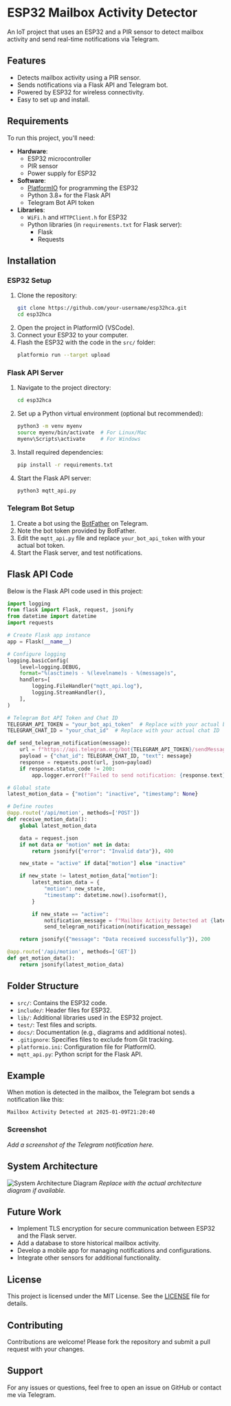 # ESP32 Mailbox Activity Detector

An IoT project that uses an ESP32 and a PIR sensor to detect mailbox activity and send real-time notifications via Telegram.

## Features
- Detects mailbox activity using a PIR sensor.
- Sends notifications via a Flask API and Telegram bot.
- Powered by ESP32 for wireless connectivity.
- Easy to set up and install.

## Requirements
To run this project, you'll need:
- **Hardware**:
  - ESP32 microcontroller
  - PIR sensor
  - Power supply for ESP32
- **Software**:
  - [PlatformIO](https://platformio.org/) for programming the ESP32
  - Python 3.8+ for the Flask API
  - Telegram Bot API token
- **Libraries**:
  - `WiFi.h` and `HTTPClient.h` for ESP32
  - Python libraries (in `requirements.txt` for Flask server):
    - Flask
    - Requests

## Installation

### ESP32 Setup
1. Clone the repository:
   ```bash
   git clone https://github.com/your-username/esp32hca.git
   cd esp32hca
   ```
2. Open the project in PlatformIO (VSCode).
3. Connect your ESP32 to your computer.
4. Flash the ESP32 with the code in the `src/` folder:
   ```bash
   platformio run --target upload
   ```

### Flask API Server
1. Navigate to the project directory:
   ```bash
   cd esp32hca
   ```
2. Set up a Python virtual environment (optional but recommended):
   ```bash
   python3 -m venv myenv
   source myenv/bin/activate  # For Linux/Mac
   myenv\Scripts\activate     # For Windows
   ```
3. Install required dependencies:
   ```bash
   pip install -r requirements.txt
   ```
4. Start the Flask API server:
   ```bash
   python3 mqtt_api.py
   ```

### Telegram Bot Setup
1. Create a bot using the [BotFather](https://core.telegram.org/bots#botfather) on Telegram.
2. Note the bot token provided by BotFather.
3. Edit the `mqtt_api.py` file and replace `your_bot_api_token` with your actual bot token.
4. Start the Flask server, and test notifications.

## Flask API Code
Below is the Flask API code used in this project:

```python
import logging
from flask import Flask, request, jsonify
from datetime import datetime
import requests

# Create Flask app instance
app = Flask(__name__)

# Configure logging
logging.basicConfig(
    level=logging.DEBUG,
    format="%(asctime)s - %(levelname)s - %(message)s",
    handlers=[
        logging.FileHandler("mqtt_api.log"),
        logging.StreamHandler(),
    ],
)

# Telegram Bot API Token and Chat ID
TELEGRAM_API_TOKEN = "your_bot_api_token"  # Replace with your actual bot token
TELEGRAM_CHAT_ID = "your_chat_id"  # Replace with your actual chat ID

def send_telegram_notification(message):
    url = f"https://api.telegram.org/bot{TELEGRAM_API_TOKEN}/sendMessage"
    payload = {"chat_id": TELEGRAM_CHAT_ID, "text": message}
    response = requests.post(url, json=payload)
    if response.status_code != 200:
        app.logger.error(f"Failed to send notification: {response.text}")

# Global state
latest_motion_data = {"motion": "inactive", "timestamp": None}

# Define routes
@app.route('/api/motion', methods=['POST'])
def receive_motion_data():
    global latest_motion_data

    data = request.json
    if not data or "motion" not in data:
        return jsonify({"error": "Invalid data"}), 400

    new_state = "active" if data["motion"] else "inactive"

    if new_state != latest_motion_data["motion"]:
        latest_motion_data = {
            "motion": new_state,
            "timestamp": datetime.now().isoformat(),
        }

        if new_state == "active":
            notification_message = f"Mailbox Activity Detected at {latest_motion_data['timestamp']}"
            send_telegram_notification(notification_message)

    return jsonify({"message": "Data received successfully"}), 200

@app.route('/api/motion', methods=['GET'])
def get_motion_data():
    return jsonify(latest_motion_data)
```

## Folder Structure
- `src/`: Contains the ESP32 code.
- `include/`: Header files for ESP32.
- `lib/`: Additional libraries used in the ESP32 project.
- `test/`: Test files and scripts.
- `docs/`: Documentation (e.g., diagrams and additional notes).
- `.gitignore`: Specifies files to exclude from Git tracking.
- `platformio.ini`: Configuration file for PlatformIO.
- `mqtt_api.py`: Python script for the Flask API.

## Example
When motion is detected in the mailbox, the Telegram bot sends a notification like this:

```
Mailbox Activity Detected at 2025-01-09T21:20:40
```

### Screenshot
_Add a screenshot of the Telegram notification here._

## System Architecture
![System Architecture Diagram](diagram.png)
_Replace with the actual architecture diagram if available._

## Future Work
- Implement TLS encryption for secure communication between ESP32 and the Flask server.
- Add a database to store historical mailbox activity.
- Develop a mobile app for managing notifications and configurations.
- Integrate other sensors for additional functionality.

## License
This project is licensed under the MIT License. See the [LICENSE](LICENSE) file for details.

## Contributing
Contributions are welcome! Please fork the repository and submit a pull request with your changes.

## Support
For any issues or questions, feel free to open an issue on GitHub or contact me via Telegram.
